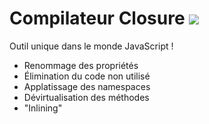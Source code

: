 <!SLIDE>

<h1>Compilateur Closure <img src="/image/_images/closure-logo.png"></h1>

Outil unique dans le monde JavaScript !

* Renommage des propriétés
* Élimination du code non utilisé
* Applatissage des namespaces
* Dévirtualisation des méthodes
* "Inlining"
